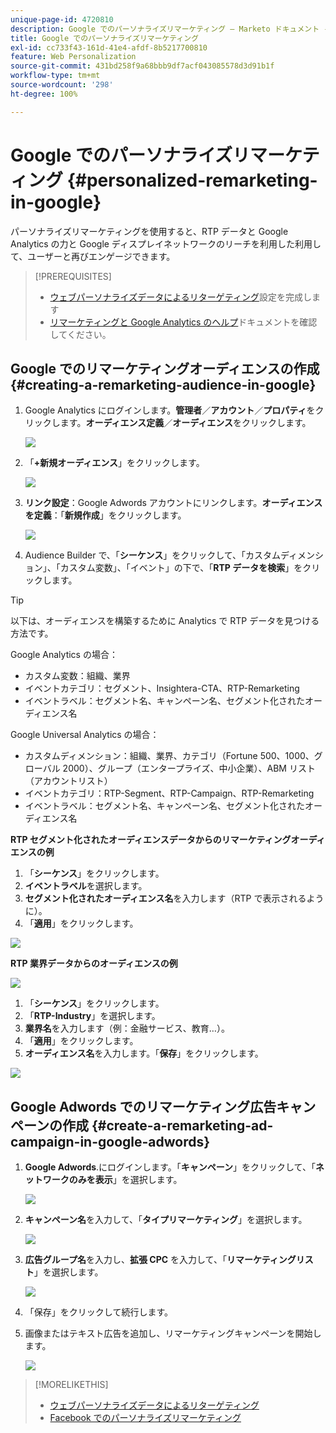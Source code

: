 ```yaml
---
unique-page-id: 4720810
description: Google でのパーソナライズリマーケティング — Marketo ドキュメント - 製品ドキュメント
title: Google でのパーソナライズリマーケティング
exl-id: cc733f43-161d-41e4-afdf-8b5217700810
feature: Web Personalization
source-git-commit: 431bd258f9a68bbb9df7acf043085578d3d91b1f
workflow-type: tm+mt
source-wordcount: '298'
ht-degree: 100%

---
```


# Google でのパーソナライズリマーケティング {#personalized-remarketing-in-google}

パーソナライズリマーケティングを使用すると、RTP データと  Google Analytics の力と Google ディスプレイネットワークのリーチを利用した利用して、ユーザーと再びエンゲージできます。

>[!PREREQUISITES]
>
>* [ウェブパーソナライズデータによるリターゲティング](/help/marketo/product-docs/web-personalization/website-retargeting/retargeting-with-web-personalization-data.md)設定を完成します
>* [リマーケティングと Google Analytics のヘルプ](https://support.google.com/analytics/topic/2611283?hl=en&amp;ref_topic=3413645)ドキュメントを確認してください。

## Google でのリマーケティングオーディエンスの作成 {#creating-a-remarketing-audience-in-google}

1. Google Analytics にログインします。**管理者**／**アカウント**／**プロパティ**&#x200B;をクリックします。**オーディエンス定義**／**オーディエンス**&#x200B;をクリックします。

   ![](assets/remarketing-ga-screenshots.jpg)

1. 「**+新規オーディエンス**」をクリックします。

   ![](assets/image2015-1-15-17-3a26-3a40.png)

1. **リンク設定**：Google Adwords アカウントにリンクします。**オーディエンスを定義**：「**新規作成**」をクリックします。

   ![](assets/image2015-1-15-17-3a32-3a4.png)

1. Audience Builder で、「**シーケンス**」をクリックして、「カスタムディメンション」、「カスタム変数」、「イベント」の下で、「**RTP データを検索**」をクリックします。

>[!TIP]
>
>以下は、オーディエンスを構築するために Analytics で RTP データを見つける方法です。
>
>Google Analytics の場合：
>
>* カスタム変数：組織、業界
>* イベントカテゴリ：セグメント、Insightera-CTA、RTP-Remarketing
>* イベントラベル：セグメント名、キャンペーン名、セグメント化されたオーディエンス名
>
>Google Universal Analytics の場合：
>
>* カスタムディメンション：組織、業界、カテゴリ（Fortune 500、1000、グローバル 2000）、グループ（エンタープライズ、中小企業）、ABM リスト（アカウントリスト）
>* イベントカテゴリ：RTP-Segment、RTP-Campaign、RTP-Remarketing
>* イベントラベル：セグメント名、キャンペーン名、セグメント化されたオーディエンス名

**RTP セグメント化されたオーディエンスデータからのリマーケティングオーディエンスの例**

1. 「**シーケンス**」をクリックします。
1. **イベントラベル**&#x200B;を選択します。
1. **セグメント化されたオーディエンス名**&#x200B;を入力します（RTP で表示されるように）。
1. 「**適用**」をクリックします。

![](assets/image2015-2-10-14-3a51-3a43.png)

**RTP 業界データからのオーディエンスの例**

![](assets/image2015-1-15-17-3a36-3a5.png)

1. 「**シーケンス**」をクリックします。
1. 「**RTP-Industry**」を選択します。
1. **業界名**&#x200B;を入力します（例：金融サービス、教育…）。
1. 「**適用**」をクリックします。
1. **オーディエンス名**&#x200B;を入力します。「**保存**」をクリックします。

![](assets/image2015-1-15-18-3a29-3a16.png)

## Google Adwords でのリマーケティング広告キャンペーンの作成 {#create-a-remarketing-ad-campaign-in-google-adwords}

1. **Google Adwords**.にログインします。「**キャンペーン**」をクリックして、「**ネットワークのみを表示**」を選択します。

   ![](assets/image2015-1-15-18-3a31-3a58.png)

1. **キャンペーン名**&#x200B;を入力して、「**タイプリマーケティング**」を選択します。

   ![](assets/image2015-1-15-18-3a35-3a7.png)

1. **広告グループ名**&#x200B;を入力し、**拡張 CPC** を入力して、「**リマーケティングリスト**」を選択します。

   ![](assets/image2015-1-15-18-3a51-3a57.png)

1. 「保存」をクリックして続行します。
1. 画像またはテキスト広告を追加し、リマーケティングキャンペーンを開始します。

   ![](assets/image2015-1-15-18-3a47-3a21.png)

>[!MORELIKETHIS]
>
>* [ウェブパーソナライズデータによるリターゲティング](/help/marketo/product-docs/web-personalization/website-retargeting/retargeting-with-web-personalization-data.md)
>* [Facebook でのパーソナライズリマーケティング](/help/marketo/product-docs/web-personalization/website-retargeting/personalized-remarketing-in-facebook.md)
